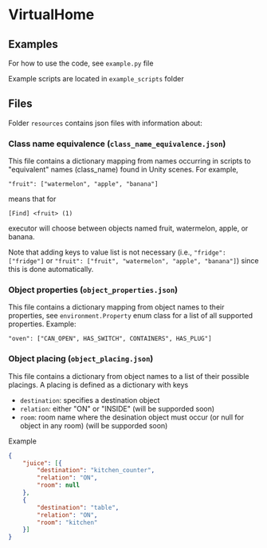 # VirtualHome

## Examples

For how to use the code, see `example.py` file

Example scripts are located in `example_scripts` folder 

## Files

Folder `resources` contains json files with information about:

### Class name equivalence (`class_name_equivalence.json`)

This file contains a dictionary mapping from names occurring in scripts to "equivalent" names (class_name) found in Unity scenes. For example,

`"fruit": ["watermelon", "apple", "banana"]`

means that for

`[Find] <fruit> (1)`

executor will choose between objects named fruit, watermelon, apple, or banana.

Note that adding keys to value list is not necessary (i.e., `"fridge": ["fridge"]` or `"fruit": ["fruit", "watermelon", "apple", "banana"]`)
since this is done automatically.

### Object properties (`object_properties.json`)

This file contains a dictionary mapping from object names to their properties, see `environment.Property` enum class for a list of all
supported properties. Example:

`"oven": ["CAN_OPEN", HAS_SWITCH", CONTAINERS", HAS_PLUG"]`

### Object placing (`object_placing.json`)

This file contains a dictionary from object names to a list of their possible placings. A placing is defined as a dictionary with keys 

* `destination`: specifies a destination object
* `relation`: either "ON" or "INSIDE" (will be supporded soon)
* `room`: room name where the desination object must occur (or null for object in any room) (will be supporded soon)

Example

```json
{
	"juice": [{
		"destination": "kitchen_counter",
		"relation": "ON",
		"room": null
	},
	{
		"destination": "table",
		"relation": "ON",
		"room": "kitchen"
	}]
}
```

